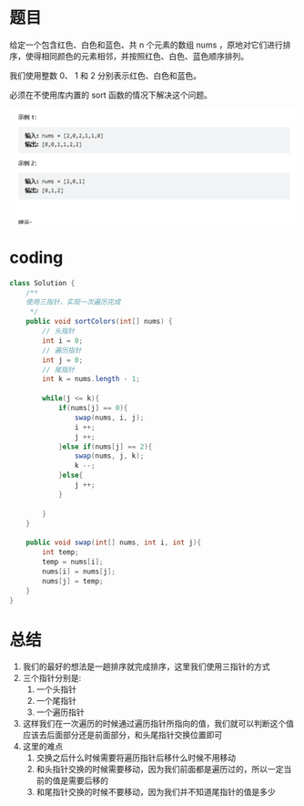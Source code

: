 # 题目
给定一个包含红色、白色和蓝色、共 n 个元素的数组 nums ，原地对它们进行排序，使得相同颜色的元素相邻，并按照红色、白色、蓝色顺序排列。

我们使用整数 0、 1 和 2 分别表示红色、白色和蓝色。

必须在不使用库内置的 sort 函数的情况下解决这个问题。

![](../img/2022-12-28-19-16-57.png)

# coding
```java
class Solution {
    /**
    使用三指针，实现一次遍历完成
     */
    public void sortColors(int[] nums) {
        // 头指针
        int i = 0;
        // 遍历指针
        int j = 0;
        // 尾指针
        int k = nums.length - 1;

        while(j <= k){
            if(nums[j] == 0){
                swap(nums, i, j);
                i ++;
                j ++;
            }else if(nums[j] == 2){
                swap(nums, j, k);
                k --;
            }else{
                j ++;
            }
            
        }
    }

    public void swap(int[] nums, int i, int j){
        int temp;
        temp = nums[i];
        nums[i] = nums[j];
        nums[j] = temp;
    }
}
```

# 总结
1. 我们的最好的想法是一趟排序就完成排序，这里我们使用三指针的方式
2. 三个指针分别是:
   1. 一个头指针
   2. 一个尾指针
   3. 一个遍历指针
3. 这样我们在一次遍历的时候通过遍历指针所指向的值，我们就可以判断这个值应该去后面部分还是前面部分，和头尾指针交换位置即可
4. 这里的难点
   1. 交换之后什么时候需要将遍历指针后移什么时候不用移动
   2. 和头指针交换的时候需要移动，因为我们前面都是遍历过的，所以一定当前的值是需要后移的
   3. 和尾指针交换的时候不要移动，因为我们并不知道尾指针的值是多少